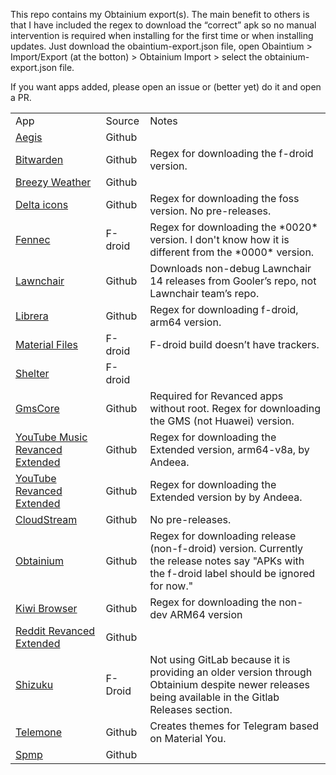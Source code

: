This repo contains my Obtainium export(s). The main benefit to others is that I have included the regex to download the “correct” apk so no manual intervention is required when installing for the first time or when installing updates. Just download the obaintium-export.json file, open Obaintium > Import/Export (at the botton) > Obtainium Import > select the obtainium-export.json file.

If you want apps added, please open an issue or (better yet) do it and open a PR.

<table>
<tbody>
<tr class="odd">
<td>App</td>
<td>Source</td>
<td>Notes</td>
</tr>
<tr class="even">
<td><a href="https://github.com/beemdevelopment/Aegis">Aegis</a></td>
<td>Github</td>
<td></td>
</tr>
<tr class="odd">
<td><a href="https://github.com/bitwarden/mobile">Bitwarden</a></td>
<td>Github</td>
<td>Regex for downloading the f-droid version.</td>
</tr>
<tr class="even">
<td><a href="https://github.com/breezy-weather/breezy-weather">Breezy Weather</a></td>
<td>Github</td>
<td></td>
</tr>
<tr class="odd">
<td><a href="https://github.com/Delta-Icons/android">Delta icons</a></td>
<td>Github</td>
<td>Regex for downloading the foss version. No pre-releases.</td>
</tr>
<tr class="even">
<td><a href="https://f-droid.org/packages/org.mozilla.fennec_fdroid">Fennec</a></td>
<td>F-droid</td>
<td>Regex for downloading the *0020* version. I don't know how it is different from the *0000* version.</td>
</tr>
<tr class="odd">
<td><a href="https://github.com/Goooler/LawnchairRelease">Lawnchair</a></td>
<td>Github</td>
<td>Downloads non-debug Lawnchair 14 releases from Gooler’s repo, not
Lawnchair team’s repo.</td>
</tr>
<tr class="even">
<td><a href="https://github.com/foobnix/LibreraReader">Librera</a></td>
<td>Github</td>
<td>Regex for downloading f-droid, arm64 version. </td>
</tr>
<tr class="odd">
<td><a href="https://f-droid.org/packages/me.zhanghai.android.files">Material Files</a></td>
<td>F-droid</td>
<td>F-droid build doesn’t have trackers.</td>
</tr>
<tr class="even">
<td><a href="https://f-droid.org/packages/net.typeblog.shelter">Shelter</a></td>
<td>F-droid</td>
<td></td>
</tr>
<tr class="odd">
<td><a href="https://github.com/ReVanced/GmsCore/releases">GmsCore</a></td>
<td>Github</td>
<td>Required for Revanced apps without root. Regex for downloading the GMS (not Huawei) version.</td>
</tr>
<tr class="even">
<td><a href="https://github.com/revanced-apks/build-apps">YouTube Music Revanced Extended</a></td>
<td>Github</td>
<td>Regex for downloading the Extended version, arm64-v8a, by Andeea.</td>
</tr>
<tr class="odd">
<td><a href="https://github.com/revanced-apks/build-apps">YouTube Revanced Extended</a></td>
<td>Github</td>
<td>Regex for downloading the Extended version by by Andeea.</td>
</tr>
<tr class="even">
<td><a href="https://github.com/recloudstream/cloudstream">CloudStream</a></td>
<td>Github</td>
<td>No pre-releases.</td>
</tr>
<tr class="odd">
<td><a href="https://github.com/ImranR98/Obtainium">Obtainium</td>
<td>Github</td>
<td>Regex for downloading release (non-f-droid) version. Currently the release notes say "APKs with the f-droid label should be ignored for now."</td>
</tr>
<tr class="even">
<td><a href="https://github.com/kiwibrowser/src.next">Kiwi Browser</a></td>
<td>Github</td>
<td>Regex for downloading the non-dev ARM64 version</td>
</tr>
<tr class="odd">
<td><a href="https://github.com/FrenchToucan/autobuild-Reddit-ReX">Reddit Revanced Extended</a></td>
<td>Github</td>
<td></td>
</tr>
<tr class="even">
<td><a href="https://github.com/RikkaApps/Shizuku">Shizuku</a></td>
<td>F-Droid</td>
<td>Not using GitLab because it is providing an older version through Obtainium despite newer releases being available in the Gitlab Releases section.</td>
</tr>
<tr class="odd">
<td><a href="https://github.com/Number869/Telemone">Telemone</td>
<td>Github</td>
<td>Creates themes for Telegram based on Material You.</td>
</tr>
<tr class="even">
<td><a href="https://github.com/toasterofbread/spmp">Spmp</a></td>
<td>Github</td>
<td></td>
</tr>
</tbody>
</table>
